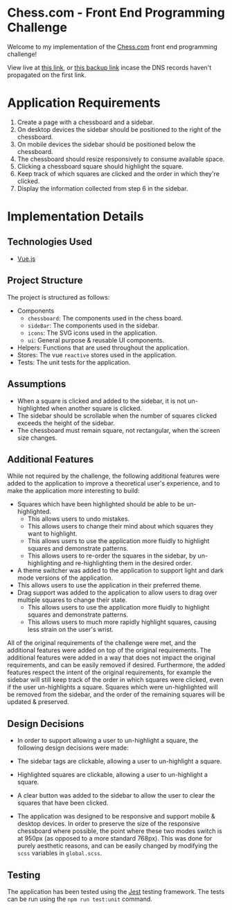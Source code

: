 # Chess.com - Front End Programming Challenge
Welcome to my implementation of the [Chess.com](https://chess.com) front end programming challenge!

View live at [this link](https://chess-highlighter.rossalexandra.com/), or [this backup link](https://chess-com-assignment.web.app/) incase the DNS records haven't propagated on the first link.

# Application Requirements
1. Create a page with a chessboard and a sidebar.
2. On desktop devices the sidebar should be positioned to the right of the chessboard.
3. On mobile devices the sidebar should be positioned below the chessboard.
4. The chessboard should resize responsively to consume available space.
5. Clicking a chessboard square should highlight the square.
6. Keep track of which squares are clicked and the order in which they're clicked.
7. Display the information collected from step 6 in the sidebar.

# Implementation Details
## Technologies Used
 - [Vue.js](https://vuejs.org/)

## Project Structure
The project is structured as follows:
- Components
  - `chessboard`: The components used in the chess board.
  - `sideBar`: The components used in the sidebar.
  - `icons`: The SVG icons used in the application.
  - `ui`: General purpose & reusable UI components.
- Helpers: Functions that are used throughout the application.
- Stores: The vue `reactive` stores used in the application.
- Tests: The unit tests for the application.

## Assumptions
- When a square is clicked and added to the sidebar, it is not un-highlighted when another square is clicked.
- The sidebar should be scrollable when the number of squares clicked exceeds the height of the sidebar.
- The chessboard must remain square, not rectangular, when the screen size changes.

## Additional Features
While not required by the challenge, the following additional features were added to the application to improve a theoretical user's experience, and to make the application more interesting to build:
- Squares which have been highlighted should be able to be un-highlighted.
  - This allows users to undo mistakes.
  - This allows users to change their mind about which squares they want to highlight.
  - This allows users to use the application more fluidly to highlight squares and demonstrate patterns.
  - This allows users to re-order the squares in the sidebar, by un-highlighting and re-highlighting them in the desired order.
- A theme switcher was added to the application to support light and dark mode versions of the application.
 - This allows users to use the application in their preferred theme.
- Drag support was added to the application to allow users to drag over multiple squares to change their state.
  - This allows users to use the application more fluidly to highlight squares and demonstrate patterns.
  - This allows users to much more rapidly highlight squares, causing less strain on the user's wrist.

All of the original requirements of the challenge were met, and the additional features were added on top of the original requirements. The additional features were added in a way that does not impact the original requirements, and can be easily removed if desired. Furthermore, the added features respect the intent of the original requirements, for example the sidebar will still keep track of the order in which squares were clicked, even if the user un-highlights a square. Squares which were un-highlighted will be removed from the sidebar, and the order of the remaining squares will be updated & preserved.

## Design Decisions
- In order to support allowing a user to un-highlight a square, the following design decisions were made:
 - The sidebar tags are clickable, allowing a user to un-highlight a square.
 - Highlighted squares are clickable, allowing a user to un-highlight a square.
 - A clear button was added to the sidebar to allow the user to clear the squares that have been clicked.

- The application was designed to be responsive and support mobile & desktop devices. In order to preserve the size of the responsive chessboard where possible, the point where these two modes switch is at 950px (as opposed to a more standard 768px). This was done for purely aesthetic reasons, and can be easily changed by modifying the `scss` variables in `global.scss`.

## Testing
The application has been tested using the [Jest](https://jestjs.io/) testing framework. The tests can be run using the `npm run test:unit` command.
